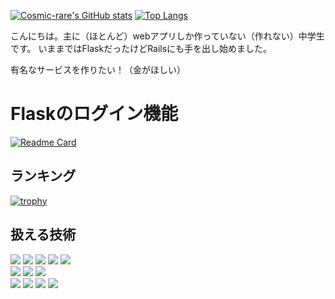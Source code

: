 [![Cosmic-rare's GitHub stats](https://github-readme-stats.vercel.app/api?username=Cosmic-rare&show_icons=true&title_color=7289da&icon_color=7289da)](https://github.com/anuraghazra/github-readme-stats)
[![Top Langs](https://github-readme-stats.vercel.app/api/top-langs/?username=Cosmic-rare&layout=compact&title_color=7289da&icon_color=7289da)](https://github.com/anuraghazra/github-readme-stats)  

こんにちは。主に（ほとんど）webアプリしか作っていない（作れない）中学生です。
いままではFlaskだったけどRailsにも手を出し始めました。

有名なサービスを作りたい！（金がほしい）

# Flaskのログイン機能
[![Readme Card](https://github-readme-stats.vercel.app/api/pin/?username=Cosmic-rare&repo=login&title_color=7289da&icon_color=7289da)](https://github.com/Cosmic-rare/login)

## ランキング
[![trophy](https://github-profile-trophy.vercel.app/?username=Cosmic-rare)](https://github.com/ryo-ma/github-profile-trophy)

## 扱える技術
<img src="https://img.shields.io/badge/-Ruby-CC342D.svg?logo=ruby&style=for-the-badge">  <img src="https://img.shields.io/badge/Javascript-276DC3.svg?logo=javascript&style=for-the-badge">  <img src="https://img.shields.io/badge/-Python-F9DC3E.svg?logo=python&style=for-the-badge">  <img src="https://img.shields.io/badge/-CSS3-1572B6.svg?logo=css3&style=for-the-badge"> <img src="https://img.shields.io/badge/-HTML5-333.svg?logo=html5&style=for-the-badge">  
<img src="https://img.shields.io/badge/-Flask-000000.svg?logo=flask&style=for-the-badge">  <img src="https://img.shields.io/badge/-Bootstrap-563D7C.svg?logo=bootstrap&style=for-the-badge">  <img src="https://img.shields.io/badge/-jQuery-0769AD.svg?logo=jquery&style=for-the-badge">  
<img src="https://img.shields.io/badge/-Visual%20Studio%20Code-007ACC.svg?logo=visual-studio-code&style=for-the-badge">
<img src="https://img.shields.io/badge/-Amazon%20AWS-232F3E.svg?logo=amazon-aws&style=for-the-badge">  <img src="https://img.shields.io/badge/-GitHub-181717.svg?logo=github&style=for-the-badge">  <img src="https://img.shields.io/badge/-Docker-EEE.svg?logo=docker&style=for-the-badge">  
